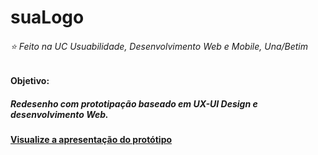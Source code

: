 # suaLogo
###### ⭐ Feito na UC Usuabilidade, Desenvolvimento Web e Mobile, Una/Betim

#### Objetivo:
##### Redesenho com prototipação baseado em UX-UI Design e desenvolvimento Web.

#### [Visualize a apresentação do protótipo]()

